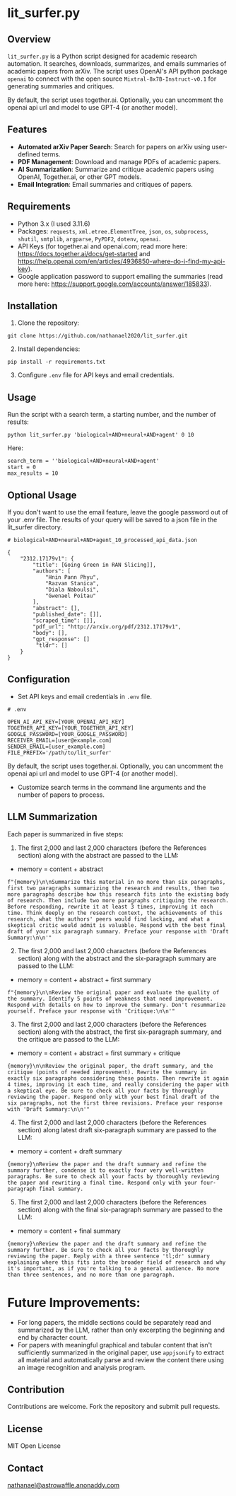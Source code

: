 # lit_surfer.py

## Overview
`lit_surfer.py` is a Python script designed for academic research automation. It searches, downloads, summarizes, and emails summaries of academic papers from arXiv. The script uses OpenAI's API python package `openai` to connect with the open source `Mixtral-8x7B-Instruct-v0.1` for generating summaries and critiques.

By default, the script uses together.ai. Optionally, you can uncomment the openai api url and model to use GPT-4 (or another model).

## Features
- **Automated arXiv Paper Search**: Search for papers on arXiv using user-defined terms.
- **PDF Management**: Download and manage PDFs of academic papers.
- **AI Summarization**: Summarize and critique academic papers using OpenAI, Together.ai, or other GPT models.
- **Email Integration**: Email summaries and critiques of papers.

## Requirements
- Python 3.x (I used 3.11.6)
- Packages: `requests`, `xml.etree.ElementTree`, `json`, `os`, `subprocess`, `shutil`, `smtplib`, `argparse`, `PyPDF2`, `dotenv`, `openai`.
- API Keys (for together.ai and openai.com; read more here: https://docs.together.ai/docs/get-started and https://help.openai.com/en/articles/4936850-where-do-i-find-my-api-key).
- Google application password to support emailing the summaries (read more here: https://support.google.com/accounts/answer/185833).

## Installation
1. Clone the repository:
```
git clone https://github.com/nathanael2020/lit_surfer.git
```
2. Install dependencies:
```
pip install -r requirements.txt
```
3. Configure `.env` file for API keys and email credentials.

## Usage
Run the script with a search term, a starting number, and the number of results:
```
python lit_surfer.py 'biological+AND+neural+AND+agent' 0 10
```
Here:
```
search_term = ''biological+AND+neural+AND+agent'
start = 0
max_results = 10
```
## Optional Usage
If you don't want to use the email feature, leave the google password out of your .env file. The results of your query will be saved to a json file in the lit_surfer directory.

```
# biological+AND+neural+AND+agent_10_processed_api_data.json

{
    "2312.17179v1": {
        "title": [Going Green in RAN Slicing]],
        "authors": [
            "Hnin Pann Phyu",
            "Razvan Stanica",
            "Diala Naboulsi",
            "Gwenael Poitau"
        ],
        "abstract": [],
        "published_date": []],
        "scraped_time": []],
        "pdf_url": "http://arxiv.org/pdf/2312.17179v1",
        "body": [],
        "gpt_response": []
         "tldr": []
    }
}

```
## Configuration
- Set API keys and email credentials in `.env` file.
```
# .env

OPEN_AI_API_KEY=[YOUR_OPENAI_API_KEY]
TOGETHER_API_KEY=[YOUR_TOGETHER_API_KEY]
GOOGLE_PASSWORD=[YOUR_GOOGLE_PASSWORD]
RECEIVER_EMAIL=[user@example.com]
SENDER_EMAIL=[user_example.com]
FILE_PREFIX='/path/to/lit_surfer'
```

By default, the script uses together.ai. Optionally, you can uncomment the openai api url and model to use GPT-4 (or another model).

- Customize search terms in the command line arguments and the number of papers to process.

## LLM Summarization
Each paper is summarized in five steps:
1. The first 2,000 and last 2,000 characters (before the References section) along with the abstract are passed to the LLM:

- memory = content + abstract

`f"{memory}\n\nSummarize this material in no more than six paragraphs, first two paragraphs summarizing the research and results, then two more paragraphs describe how this research fits into the existing body of research. Then include two more paragraphs critiquing the research. Before responding, rewrite it at least 3 times, improving it each time. Think deeply on the research context, the achievements of this research, what the authors' peers would find lacking, and what a skeptical critic would admit is valuable. Respond with the best final draft of your six paragraph summary. Preface your response with 'Draft Summary:\n\n'"`

2. The first 2,000 and last 2,000 characters (before the References section) along with the abstract and the six-paragraph summary are passed to the LLM:

- memory = content + abstract + first summary

`f"{memory}\n\nReview the original paper and evaluate the quality of the summary. Identify 5 points of weakness that need improvement. Respond with details on how to improve the summary. Don't resummarize yourself. Preface your response with 'Critique:\n\n'"`

3. The first 2,000 and last 2,000 characters (before the References section) along with the abstract, the first six-paragraph summary, and the critique are passed to the LLM:

- memory = content + abstract + first summary + critique

`{memory}\n\nReview the original paper, the draft summary, and the critique (points of needed improvement). Rewrite the summary in exactly six paragraphs considering these points. Then rewrite it again 4 times, improving it each time, and really considering the paper with a skeptical eye. Be sure to check all your facts by thoroughly reviewing the paper. Respond only with your best final draft of the six paragraphs, not the first three revisions. Preface your response with 'Draft Summary:\n\n'"`

4. The first 2,000 and last 2,000 characters (before the References section) along latest draft six-paragraph summary are passed to the LLM:

- memory = content + draft summary

`{memory}\nReview the paper and the draft summary and refine the summary further, condense it to exactly four very well-written paragraphs. Be sure to check all your facts by thoroughly reviewing the paper and rewriting a final time. Respond only with your four-paragraph final summary.`

5. The first 2,000 and last 2,000 characters (before the References section) along with the final six-paragraph summary are passed to the LLM:

- memory = content + final summary

`{memory}\nReview the paper and the draft summary and refine the summary further. Be sure to check all your facts by thoroughly reviewing the paper. Reply with a three sentence 'tl;dr' summary explaining where this fits into the broader field of research and why it's important, as if you're talking to a general audience. No more than three sentences, and no more than one paragraph.`

# Future Improvements:
- For long papers, the middle sections could be separately read and summarized by the LLM, rather than only excerpting the beginning and end by character count.
- For papers with meaningful graphical and tabular content that isn't sufficiently summarized in the original paper, use `appjsonify` to extract all material and automatically parse and review the content there using an image recognition and analysis program.

## Contribution
Contributions are welcome. Fork the repository and submit pull requests.

## License
MIT Open License

## Contact
nathanael@astrowaffle.anonaddy.com